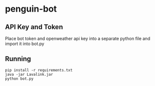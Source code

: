 # penguin-bot

## API Key and Token

Place bot token and openweather api key into a separate python file and import it into bot.py

## Running

```
pip install -r requirements.txt
java -jar Lavalink.jar
python bot.py
```